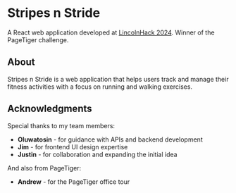 # Stripes n Stride

A React web application developed at [LincolnHack 2024](https://2024.lincolnhack.org/). Winner of the PageTiger challenge.

## About

Stripes n Stride is a web application that helps users track and manage their fitness activities with a focus on running and walking exercises.

## Acknowledgments

Special thanks to my team members:
- **Oluwatosin** - for guidance with APIs and backend development
- **Jim** - for frontend UI design expertise  
- **Justin** - for collaboration and expanding the initial idea

And also from PageTiger:
- **Andrew** - for the PageTiger office tour
